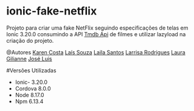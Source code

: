 # ionic-fake-netflix

Projeto para criar uma fake NetFlix seguindo especificações de telas em Ionic 3.20.0 consumindo a API <a href="https://developers.themoviedb.org/3">Tmdb Api<a/> de filmes e utilizar lazyload na criação do projeto.

@Autores
<a href="https://github.com/Karencostag">Karen Costa<a/>
<a href="https://github.com/Lassouz4">Laís Souza<a/>
<a href="https://github.com/LailaSantos">Laila Santos<a/>
  <a href="https://github.com/Rodrigues19">Larrisa Rodrigues<a/>
<a href="https://github.com/LauraGilliane">Laura Gilianne<a/>
<a href="#">José Luis<a/>

#Versões Utilizadas
* Ionic- 3.20.0
* Cordova 8.0.0
* Node 8.17.0
* Npm 6.13.4
